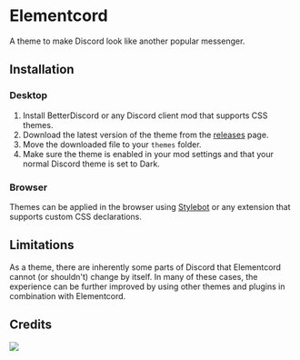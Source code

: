 # Elementcord
A theme to make Discord look like another popular messenger.
## Installation
### Desktop
1. Install BetterDiscord or any Discord client mod that supports CSS themes.
2. Download the latest version of the theme from the [releases](https://github.com/qxxst/Elementcord/releases) page.
3. Move the downloaded file to your `themes` folder.
4. Make sure the theme is enabled in your mod settings and that your normal Discord theme is set to Dark.
### Browser
Themes can be applied in the browser using [Stylebot](https://stylebot.dev/) or any extension that supports custom CSS declarations.
## Limitations
As a theme, there are inherently some parts of Discord that Elementcord cannot (or shouldn't) change by itself. In many of these cases, the experience can be further improved by using other themes and plugins in combination with Elementcord.
## Credits
<a href="https://github.com/qxxst/Elementcord/graphs/contributors"><img src="https://contrib.rocks/image?repo=qxxst/Elementcord"></a>
